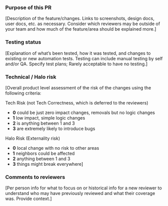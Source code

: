 ### Purpose of this PR

[Description of the feature/changes. Links to screenshots, design docs, user docs, etc. as necessary. Consider which reviewers may be outside of your team and how much of the feature/area should be explained more.]

### Testing status

[Explanation of what’s been tested, how it was tested, and changes to existing or new automation tests. Testing can include manual testing by self and/or QA. Specify test plans; Rarely acceptable to have no testing.]

### Technical / Halo risk

[Overall product level assessment of the risk of the changes using the following criteria:

Tech Risk (not Tech Correctness, which is deferred to the reviewers)
* **0** could be just zero impact changes, removals but no logic changes
* **1** low impact, simple logic changes
* **2** is anything between 1 and 3
* **3** are extremely likely to introduce bugs

Halo Risk (Externality risk)
* **0** local change with no risk to other areas
* **1** neighbors could be affected
* **2** anything between 1 and 3
* **3** things might break everywhere]

### Comments to reviewers

[Per person info for what to focus on or historical info for a new reviewer to understand who may have previously reviewed and what their coverage was. Provide context.]
